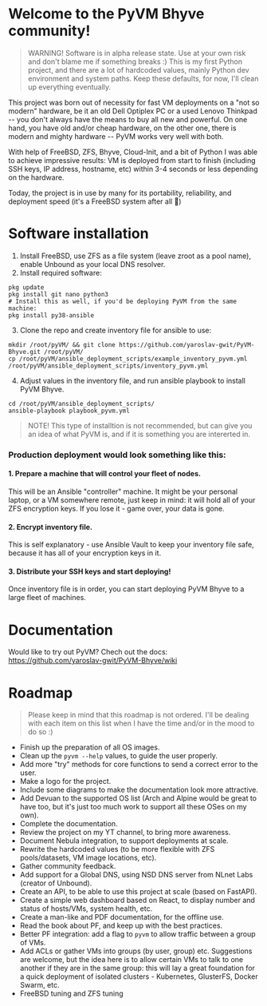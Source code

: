 # Welcome to the PyVM Bhyve community!
 > WARNING! Software is in alpha release state. Use at your own risk and don't blame me if something breaks :) This is my first Python project, and there are a lot of hardcoded values, mainly Python dev environment and system paths. Keep these defaults, for now, I'll clean up everything eventually.

This project was born out of necessity for fast VM deployments on a "not so modern" hardware, be it an old Dell Optiplex PC or a used Lenovo Thinkpad -- you don't always have the means to buy all new and powerful. On one hand, you have old and/or cheap hardware, on the other one, there is modern and mighty hardware -- PyVM works very well with both.

With help of FreeBSD, ZFS, Bhyve, Cloud-Init, and a bit of Python I was able to achieve impressive results: VM is deployed from start to finish (including SSH keys, IP address, hostname, etc) within 3-4 seconds or less depending on the hardware.

Today, the project is in use by many for its portability, reliability, and deployment speed (it's a FreeBSD system after all :rocket:)

# Software installation
1. Install FreeBSD, use ZFS as a file system (leave zroot as a pool name), enable Unbound as your local DNS resolver.
2. Install required software:
```
pkg update
pkg install git nano python3 
# Install this as well, if you'd be deploying PyVM from the same machine:
pkg install py38-ansible
```
3. Clone the repo and create inventory file for ansible to use:
```
mkdir /root/pyVM/ && git clone https://github.com/yaroslav-gwit/PyVM-Bhyve.git /root/pyVM/
cp /root/pyVM/ansible_deployment_scripts/example_inventory_pyvm.yml /root/pyVM/ansible_deployment_scripts/inventory_pyvm.yml
```
4. Adjust values in the inventory file, and run ansible playbook to install PyVM Bhyve.
```
cd /root/pyVM/ansible_deployment_scripts/
ansible-playbook playbook_pyvm.yml
```
 > NOTE! This type of installtion is not recommended, but can give you an idea of what PyVM is, and if it is something you are intererted in.

### Production deployment would look something like this:
#### 1. Prepare a machine that will control your fleet of nodes.
This will be an Ansible "controller" machine. It might be your personal laptop, or a VM somewhere remote, just keep in mind: it will hold all of your ZFS encryption keys. If you lose it - game over, your data is gone.
#### 2. Encrypt inventory file.
This is self explanatory - use Ansible Vault to keep your inventory file safe, because it has all of your encryption keys in it.
#### 3. Distribute your SSH keys and start deploying!
Once inventory file is in order, you can start deploying PyVM Bhyve to a large fleet of machines.

# Documentation
Would like to try out PyVM? Chech out the docs: https://github.com/yaroslav-gwit/PyVM-Bhyve/wiki

# Roadmap
 > Please keep in mind that this roadmap is not ordered. I'll be dealing with each item on this list when I have the time and/or in the mood to do so :)

 - Finish up the preparation of all OS images.
 - Clean up the `pyvm --help` values, to guide the user properly.
 - Add more "try" methods for core functions to send a correct error to the user.
 - Make a logo for the project.
 - Include some diagrams to make the documentation look more attractive.
 - Add Devuan to the supported OS list (Arch and Alpine would be great to have too, but it's just too much work to support all these OSes on my own).
 - Complete the documentation.
 - Review the project on my YT channel, to bring more awareness.
 - Document Nebula integration, to support deployments at scale.
 - Rewrite the hardcoded values (to be more flexible with ZFS pools/datasets, VM image locations, etc).
 - Gather community feedback.
 - Add support for a Global DNS, using NSD DNS server from NLnet Labs (creator of Unbound).
 - Create an API, to be able to use this project at scale (based on FastAPI).
 - Create a simple web dashboard based on React, to display number and status of hosts/VMs, system health, etc.
 - Create a man-like and PDF documentation, for the offline use.
 - Read the book about PF, and keep up with the best practices.
 - Better PF integration: add a flag to `pyvm` to allow traffic between a group of VMs.
 - Add ACLs or gather VMs into groups (by user, group) etc. Suggestions are welcome, but the idea here is to allow certain VMs to talk to one another if they are in the same group: this will lay a great foundation for a quick deployment of isolated clusters - Kubernetes, GlusterFS, Docker Swarm, etc.
 - FreeBSD tuning and ZFS tuning
